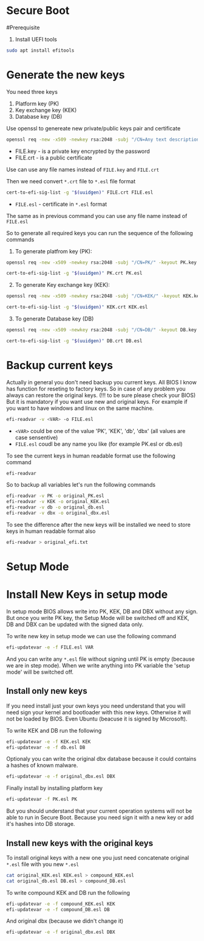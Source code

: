 
Secure Boot
==================

#Prerequisite

1. Install UEFI tools
```bash
sudo apt install efitools
```
 
# Generate the new keys

You need three keys
1. Platform key (PK)
2. Key exchange key (KEK)
3. Database key (DB)

Use openssl to genereate new private/public keys pair and certificate 

```bash
openssl req -new -x509 -newkey rsa:2048 -subj "/CN=Any text description of the key/" -keyout FILE.key -out FILE.crt -days 3650 -sha256
```
* FILE.key - is a private key encrypted by the password
* FILE.crt - is a public certificate
	
Use can use any file names instead of `FILE.key` and `FILE.crt`

Then we need convert `*.crt` file to  `*.esl` file format

```bash
cert-to-efi-sig-list -g "$(uuidgen)" FILE.crt FILE.esl
```
* `FILE.esl` - certificate in `*.esl` format
 
The same as in previous command you can use any file name instead of `FILE.esl`

So to generate all required keys you can run the sequence of the following commands

1. To generate platfrom key (PK):
```bash
openssl req -new -x509 -newkey rsa:2048 -subj "/CN=PK/" -keyout PK.key -out PK.crt -days 3650 -sha256
```
```bash
cert-to-efi-sig-list -g "$(uuidgen)" PK.crt PK.esl
```
2. To generate Key exchange key (KEK):
```bash
openssl req -new -x509 -newkey rsa:2048 -subj "/CN=KEK/" -keyout KEK.key -out KEK.crt -days 3650 -sha256
```
```bash
cert-to-efi-sig-list -g "$(uuidgen)" KEK.crt KEK.esl
```
3. To generate Database key (DB)
```bash
openssl req -new -x509 -newkey rsa:2048 -subj "/CN=DB/" -keyout DB.key -out DB.crt -days 3650 -sha256
```
```bash
cert-to-efi-sig-list -g "$(uuidgen)" DB.crt DB.esl
```

# Backup current keys
Actually in general you don't need backup you current keys. All BIOS I know has function for reseting to factory keys. 
So in case of any problem you always can restore the original keys. (!!! to be sure please check your BIOS)
But it is mandatory if you want use new and original keys. For example if you want to have windows and linux on the same machine.

```bash
efi-readvar -v <VAR> -o FILE.esl
```
* `<VAR>` could be one of the value 'PK', 'KEK', 'db', 'dbx' (all values are case sensentive)
* `FILE.esl` coudl be any name you like (for example PK.esl or db.esl)

To see the current keys in human readable format use the following command

```bash
efi-readvar
```

So to backup all variables let's run the following commands

```bash
efi-readvar -v PK -o original_PK.esl
efi-readvar -v KEK -o original_KEK.esl
efi-readvar -v db -o original_db.esl
efi-readvar -v dbx -o original_dbx.esl
```
To see the difference after the new keys will be installed we need to store keys in human readable format also
```bash
efi-readvar > original_efi.txt
```

# Setup Mode



# Install New Keys in setup mode
In setup mode BIOS allows write into PK, KEK, DB and DBX without any sign. But once you write PK key, the Setup Mode will be switched off and KEK, DB and DBX can be updated with the signed data only. 

To write new key in setup mode we can use the following command
```bash
efi-updatevar -e -f FILE.esl VAR
```
And you can write any `*.esl` file without signing until PK is empty (because we are in step mode). 
When we write anything into PK variable the 'setup mode' will be switched off.

## Install only new keys
If you need install just your own keys you need understand that you will need sign your kernel and bootloader with this new keys. Otherwise it will not be loaded by BIOS. Even Ubuntu (beacuse it is signed by Microsoft).

To write KEK and DB run the following
```bash
efi-updatevar -e -f KEK.esl KEK
efi-updatevar -e -f db.esl DB
```
Optionaly you can write the original dbx database because it could contains a hashes of known malware. 
```bash
efi-updatevar -e -f original_dbx.esl DBX
```

Finally install by installing platform key
```bash
efi-updatevar -f PK.esl PK
```
But you should understand that your current operation systems will not be able to run in Secure Boot. Because you need sign it with a new key or add it's hashes into DB storage. 

## Install new keys with the original keys

To install original keys with a new one you just need concatenate original `*.esl` file with you new `*.esl`
```bash
cat original_KEK.esl KEK.esl > compound_KEK.esl
cat original_db.esl DB.esl > compound_DB.esl
```
To write compound KEK and DB run the following

```bash
efi-updatevar -e -f compound_KEK.esl KEK
efi-updatevar -e -f compound_DB.esl DB
```
And original dbx (because we didn't change it)
```bash
efi-updatevar -e -f original_dbx.esl DBX
```


